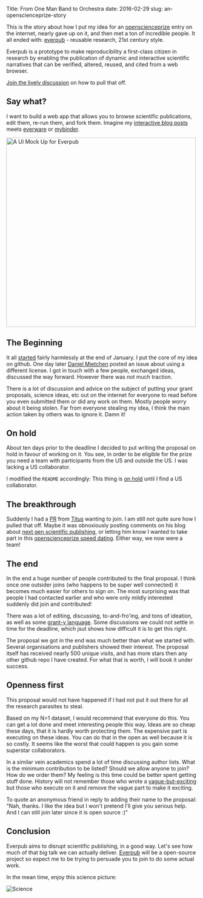 Title: From One Man Band to Orchestra
date: 2016-02-29
slug: an-openscienceprize-story

This is the story about how I put my idea for an [openscienceprize]
entry on the internet, nearly gave up on it, and then met a ton of
incredible people. It all ended with: [everpub] - reusable research,
21st century style.

Everpub is a prototype to make reproducibility a first-class citizen
in research by enabling the publication of dynamic and interactive
scientific narratives that can be verified, altered, reused, and cited
from a web browser.

[Join the lively discussion] on how to pull that off.

## Say what?

I want to build a web app that allows you to browse scientific publications,
edit them, re-run them, and fork them. Imagine my [interactive blog posts]
meets [everware] or [mybinder].

<img width="500" alt="A UI Mock Up for Everpub" src="https://cloud.githubusercontent.com/assets/1448859/13301888/7217ff8a-db47-11e5-9c5a-51da4527821d.gif" title="A UI Mock Up for Everpub">

## The Beginning

It all [started] fairly harmlessly at the end of January. I put the
core of my idea on github. One day later [Daniel Mietchen] posted an
issue about using a different license. I got in touch with a few
people, exchanged ideas, discussed the way forward. However there was
not much traction. 

There is a lot of discussion and advice on the subject of putting your
grant proposals, science ideas, etc out on the internet for everyone
to read before you even submitted them or did any work on them. Mostly
people worry about it being stolen. Far from everyone stealing my
idea, I think the main action taken by others was to ignore it. Damn
it!


## On hold

About ten days prior to the deadline I decided to put writing the
proposal on hold in favour of working on it. You see, in order to
be eligible for the prize you need a team with participants from the
US and outside the US. I was lacking a US collaborator.

I modified the `README` accordingly: This thing is [on hold] until I
find a US collaborator.


## The breakthrough

Suddenly I had a [PR] from [Titus] wanting to join. I am still not
quite sure how I pulled that off. Maybe it was obnoxiously posting
comments on his blog about [next gen scientific publishing], or
letting him know I wanted to take part in this [openscienceprize speed
dating]. Either way, we now were a team!


## The end

In the end a huge number of people contributed to the final proposal.
I think once one outsider joins (who happens to be super well
connected) it becomes much easier for others to sign on. The most
surprising was that people I had contacted earlier and who were only
mildly interested suddenly did join and contributed!

There was a lot of editing, discussing, to-and-fro'ing, and tons of
ideation, as well as some [grant-y language]. Some discussions we
could not settle in time for the deadline, which jsut shows how
difficult it is to get this right.

The proposal we got in the end was much better than what we started
with. Several organisations and publishers showed their interest. The
proposal itself has received nearly 500 unique visits, and has more
stars then any other github repo I have created. For what that is
worth, I will book it under success.


## Openness first

This proposal would not have happened if I had not put it out there
for all the research parasites to steal.

Based on my N=1 dataset, I would recommend that everyone do this. You
can get a lot done and meet interesting people this way. Ideas are so
cheap these days, that it is hardly worth protecting them. The
expensive part is executing on these ideas. You can do that in the
open as well because it is so costly. It seems like the worst that
could happen is you gain some superstar collaborators.

In a similar vein academics spend a lot of time discussing author
lists. What is the minimum contribution to be listed? Should we allow
anyone to join? How do we order them? My feeling is this time could be
better spent getting stuff done. History will not remember those who
wrote a [vague-but-exciting](http://info.cern.ch/Proposal.html) but
those who execute on it and remove the vague part to make it exciting.

To quote an anonymous friend in reply to adding their name to the
proposal: "Nah, thanks. I like the idea but I won't pretend I'll give
you serious help. And I can still join later since it is open source
:)"


## Conclusion

Everpub aims to disrupt scientific publishing, in a good way. Let's see
how much of that big talk we can actually deliver. [Everpub] will be
a open-source project so expect me to be trying to persuade you to
join to do some actual work.

In the mean time, enjoy this science picture:

![Science](http://www.reactiongifs.us/wp-content/uploads/2015/05/science_neil_degrasse_tyson.gif "Science!")


[grant-y language]: https://twitter.com/betatim/status/702539748716445696
[openscienceprize speed dating]: https://twitter.com/betatim/status/700696885141577729
[next gen scientific publishing]: http://ivory.idyll.org/blog//2016-mybinder.html
[PR]:https://github.com/everpub/openscienceprize/pull/19
[Titus]: http://ivory.idyll.org/
[started]: https://github.com/betatim/openscienceprize/blob/ec454063a94ce5533191e50c7fd6b96fe9d6f09e/README.md
[Join the lively discussion]: https://github.com/everpub/openscienceprize/issues
[everpub]: https://github.com/everpub/openscienceprize
[openscienceprize]: http://openscienceprize.org
[Daniel Mietchen]: https://about.me/daniel.mietchen
[interactive blog posts]: http://betatim.github.io/posts/really-interactive-posts/
[everware]: http://everware.xyz
[mybinder]: http://mybinder.org
[on hold]: https://github.com/everpub/openscienceprize/commit/e0b7af59d63d3672fc527e14a7ea08a479d5cbb2